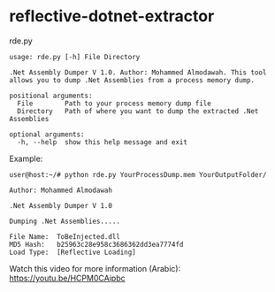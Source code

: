 # reflective-dotnet-extractor

rde.py

```
usage: rde.py [-h] File Directory

.Net Assembly Dumper V 1.0. Author: Mohammed Almodawah. This tool allows you to dump .Net Assemblies from a process memory dump.

positional arguments:
  File        Path to your process memory dump file
  Directory   Path of where you want to dump the extracted .Net Assemblies

optional arguments:
  -h, --help  show this help message and exit
```

Example:

```
user@host:~/# python rde.py YourProcessDump.mem YourOutputFolder/

Author: Mohammed Almodawah

.Net Assembly Dumper V 1.0

Dumping .Net Assemblies.....

File Name:  ToBeInjected.dll
MD5 Hash:   b25963c28e958c3686362dd3ea7774fd
Load Type:  [Reflective Loading]

```

Watch this video for more information (Arabic):
https://youtu.be/HCPM0CAipbc
